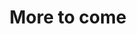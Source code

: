 ---
title: More to come
tags: 
style: fill
color: warning
description: More to come
external_url: 
---
